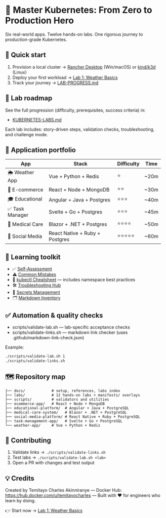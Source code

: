 # 🚀 Master Kubernetes: From Zero to Production Hero

Six real-world apps. Twelve hands-on labs. One rigorous journey to production-grade Kubernetes.

## 🏁 Quick start
1. Provision a local cluster → [Rancher Desktop](docs/setup/rancher-desktop.md) (Win/macOS) or [kind/k3d](docs/setup/linux-kind-k3d.md) (Linux)
2. Deploy your first workload → [Lab 1: Weather Basics](labs/01-weather-basics.md)
3. Track your journey → [LAB-PROGRESS.md](docs/learning/LAB-PROGRESS.md)

## 🧭 Lab roadmap
See the full progression (difficulty, prerequisites, success criteria) in:
- [KUBERNETES-LABS.md](docs/KUBERNETES-LABS.md)

Each lab includes: story-driven steps, validation checks, troubleshooting, and challenge mode.

## 🧱 Application portfolio
| App | Stack | Difficulty | Time |
|-----|------|------------|------|
| 🌦️ Weather App | Vue + Python + Redis | ⭐ | ~20m |
| 🛒 E-commerce | React + Node + MongoDB | ⭐⭐ | ~30m |
| 🎓 Educational | Angular + Java + Postgres | ⭐⭐⭐ | ~40m |
| ✅ Task Manager | Svelte + Go + Postgres | ⭐⭐⭐ | ~45m |
| 🏥 Medical Care | Blazor + .NET + Postgres | ⭐⭐⭐⭐ | ~50m |
| 📱 Social Media | React Native + Ruby + Postgres | ⭐⭐⭐⭐⭐ | ~60m |

## 🎒 Learning toolkit
- ✅ [Self-Assessment](docs/learning/SELF-ASSESSMENT.md)
- ⚠️ [Common Mistakes](docs/learning/COMMON-MISTAKES.md)
- 📘 [kubectl Cheatsheet](docs/reference/kubectl-cheatsheet.md) — includes namespace best practices
- 🛠️ [Troubleshooting Hub](docs/troubleshooting/troubleshooting.md)
- 🔐 [Secrets Management](docs/reference/secrets-management.md)
- 🗂️ [Markdown Inventory](docs/MARKDOWN-INDEX.md)

## ✅ Automation & quality checks
- scripts/validate-lab.sh — lab-specific acceptance checks
- scripts/validate-links.sh — markdown link checker (uses .github/markdown-link-check.json)

Example:
```bash
./scripts/validate-lab.sh 1
./scripts/validate-links.sh
```

## 🗺️ Repository map
```
├── docs/            # setup, references, labs index
├── labs/            # 12 hands-on labs + manifests/ overlays
├── scripts/         # validators and utilities
├── ecommerce-app/   # React + Node + MongoDB
├── educational-platform/  # Angular + Java + PostgreSQL
├── medical-care-system/   # Blazor + .NET + PostgreSQL
├── social-media-platform/ # React Native + Ruby + PostgreSQL
├── task-management-app/   # Svelte + Go + PostgreSQL
└── weather-app/     # Vue + Python + Redis
```

## 🤝 Contributing
1) Validate links → `./scripts/validate-links.sh`  
2) Test labs → `./scripts/validate-lab.sh <lab>`  
3) Open a PR with changes and test output

## 💡 Credits
Created by Temitayo Charles Akinniranye — Docker Hub: https://hub.docker.com/u/temitayocharles — Built with ❤️ for engineers who learn by doing.

👉 Start now → [Lab 1: Weather Basics](labs/01-weather-basics.md)